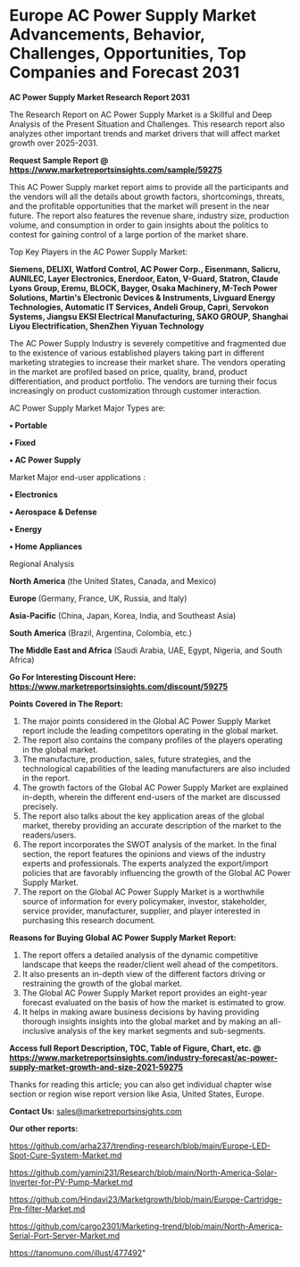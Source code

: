 # Europe AC Power Supply Market Advancements, Behavior, Challenges, Opportunities, Top Companies and Forecast 2031

<strong>AC Power Supply Market Research Report 2031</strong>

The Research Report on AC Power Supply Market is a Skillful and Deep Analysis of the Present Situation and Challenges. This research report also analyzes other important trends and market drivers that will affect market growth over 2025-2031.

<strong>Request Sample Report @ <a href=https://www.marketreportsinsights.com/sample/59275>https://www.marketreportsinsights.com/sample/59275</a></strong>

This AC Power Supply market report aims to provide all the participants and the vendors will all the details about growth factors, shortcomings, threats, and the profitable opportunities that the market will present in the near future. The report also features the revenue share, industry size, production volume, and consumption in order to gain insights about the politics to contest for gaining control of a large portion of the market share.

Top Key Players in the AC Power Supply Market:

<strong>Siemens, DELIXI, Watford Control, AC Power Corp., Eisenmann, Salicru, AUNILEC, Layer Electronics, Enerdoor, Eaton, V-Guard, Statron, Claude Lyons Group, Eremu, BLOCK, Bayger, Osaka Machinery, M-Tech Power Solutions, Martin's Electronic Devices & Instruments, Livguard Energy Technologies, Automatic IT Services, Andeli Group, Capri, Servokon Systems, Jiangsu EKSI Electrical Manufacturing, SAKO GROUP, Shanghai Liyou Electrification, ShenZhen Yiyuan Technology</strong>

The AC Power Supply Industry is severely competitive and fragmented due to the existence of various established players taking part in different marketing strategies to increase their market share. The vendors operating in the market are profiled based on price, quality, brand, product differentiation, and product portfolio. The vendors are turning their focus increasingly on product customization through customer interaction.

AC Power Supply Market Major Types are:

<strong>• Portable

• Fixed

• AC Power Supply</strong>

Market Major end-user applications :

<strong>• Electronics

• Aerospace & Defense

• Energy

• Home Appliances</strong>

Regional Analysis

</u><strong><b>North America</b></strong> (the United States, Canada, and Mexico)

<strong><b>Europe </b></strong>(Germany, France, UK, Russia, and Italy)

<strong><b>Asia-Pacific</b></strong> (China, Japan, Korea, India, and Southeast Asia)

<strong><b>South America</b></strong> (Brazil, Argentina, Colombia, etc.)

<strong><b>The Middle East and Africa</b></strong> (Saudi Arabia, UAE, Egypt, Nigeria, and South Africa)

<strong>Go For Interesting Discount Here: <a href=https://www.marketreportsinsights.com/discount/59275>https://www.marketreportsinsights.com/discount/59275</a></strong>

<strong>Points Covered in The Report:</strong>
<ol>
  <li>The major points considered in the Global AC Power Supply Market report include the leading competitors operating in the global market.</li>
  <li>The report also contains the company profiles of the players operating in the global market.</li>
  <li>The manufacture, production, sales, future strategies, and the technological capabilities of the leading manufacturers are also included in the report.</li>
  <li>The growth factors of the Global AC Power Supply Market are explained in-depth, wherein the different end-users of the market are discussed precisely.</li>
  <li>The report also talks about the key application areas of the global market, thereby providing an accurate description of the market to the readers/users.</li>
  <li>The report incorporates the SWOT analysis of the market. In the final section, the report features the opinions and views of the industry experts and professionals. The experts analyzed the export/import policies that are favorably influencing the growth of the Global AC Power Supply Market.</li>
  <li>The report on the Global AC Power Supply Market is a worthwhile source of information for every policymaker, investor, stakeholder, service provider, manufacturer, supplier, and player interested in purchasing this research document.</li>
</ol>
<strong>Reasons for Buying Global AC Power Supply Market Report:</strong>

<ol>
  <li>The report offers a detailed analysis of the dynamic competitive landscape that keeps the reader/client well ahead of the competitors.</li>
  <li>It also presents an in-depth view of the different factors driving or restraining the growth of the global market.</li>
  <li>The Global AC Power Supply Market report provides an eight-year forecast evaluated on the basis of how the market is estimated to grow.</li>
  <li>It helps in making aware business decisions by having providing thorough insights insights into the global market and by making an all-inclusive analysis of the key market segments and sub-segments.</li>
</ol>
<strong>Access full Report Description, TOC, Table of Figure, Chart, etc. @ <a href=https://www.marketreportsinsights.com/industry-forecast/ac-power-supply-market-growth-and-size-2021-59275>https://www.marketreportsinsights.com/industry-forecast/ac-power-supply-market-growth-and-size-2021-59275</a></strong>


Thanks for reading this article; you can also get individual chapter wise section or region wise report version like Asia, United States, Europe.

<strong>Contact Us:</strong>
sales@marketreportsinsights.com

<strong>Our other reports:</strong>

<a href=https://github.com/arha237/trending-research/blob/main/Europe-LED-Spot-Cure-System-Market.md>https://github.com/arha237/trending-research/blob/main/Europe-LED-Spot-Cure-System-Market.md</a>

<a href=https://github.com/yamini231/Research/blob/main/North-America-Solar-Inverter-for-PV-Pump-Market.md>https://github.com/yamini231/Research/blob/main/North-America-Solar-Inverter-for-PV-Pump-Market.md</a>

<a href=https://github.com/Hindavi23/Marketgrowth/blob/main/Europe-Cartridge-Pre-filter-Market.md>https://github.com/Hindavi23/Marketgrowth/blob/main/Europe-Cartridge-Pre-filter-Market.md</a>

<a href=https://github.com/cargo2301/Marketing-trend/blob/main/North-America-Serial-Port-Server-Market.md>https://github.com/cargo2301/Marketing-trend/blob/main/North-America-Serial-Port-Server-Market.md</a>

<a href=https://tanomuno.com/illust/477492>https://tanomuno.com/illust/477492</a>"
